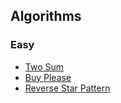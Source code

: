 
## Algorithms

### Easy 
* [Two Sum](TwoSum.md)
* [Buy Please](BuyPlease.md)
* [Reverse Star Pattern](ReverseStarPattern.md)
 